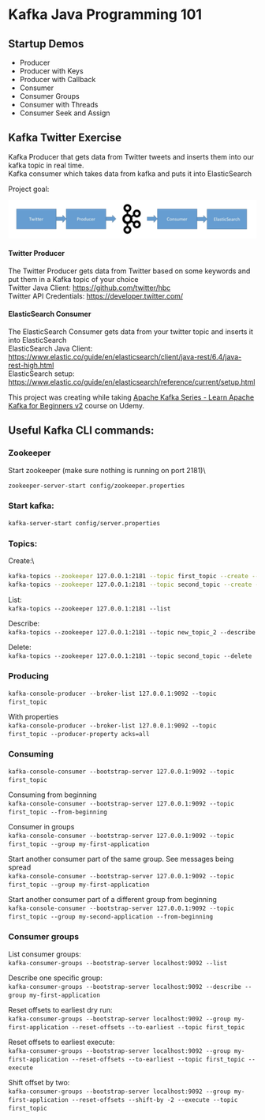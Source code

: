 # Kafka Java Programming 101

## Startup Demos

* Producer
* Producer with Keys
* Producer with Callback
* Consumer
* Consumer Groups
* Consumer with Threads
* Consumer Seek and Assign


## Kafka Twitter Exercise
Kafka Producer that gets data from Twitter tweets and inserts them into our kafka topic in real time.\
Kafka consumer which takes data from kafka and puts it into ElasticSearch

Project goal:

![Project Goal](goal.png?raw=true "Screenshot")

#### Twitter Producer
The Twitter Producer gets data from Twitter based on some keywords and put them in a Kafka topic of your choice \
Twitter Java Client: https://github.com/twitter/hbc \
Twitter API Credentials: https://developer.twitter.com/

#### ElasticSearch Consumer
  
The ElasticSearch Consumer gets data from your twitter topic and inserts it into ElasticSearch \
ElasticSearch Java Client: https://www.elastic.co/guide/en/elasticsearch/client/java-rest/6.4/java-rest-high.html \
ElasticSearch setup:
https://www.elastic.co/guide/en/elasticsearch/reference/current/setup.html 

This project was creating while taking [Apache Kafka Series - Learn Apache Kafka for Beginners v2](https://www.udemy.com/course/apache-kafka/) course on Udemy.

## Useful  Kafka CLI commands:


### Zookeeper
Start zookeeper (make sure nothing is running on port 2181)\

```sh
zookeeper-server-start config/zookeeper.properties
```

### Start kafka:
```sh
kafka-server-start config/server.properties
```

### Topics:

Create:\
```sh
kafka-topics --zookeeper 127.0.0.1:2181 --topic first_topic --create --partitions 3 --replication-factor 1
kafka-topics --zookeeper 127.0.0.1:2181 --topic second_topic --create --partitions 6 --replication-factor 1
 ```

List:\
`kafka-topics --zookeeper 127.0.0.1:2181 --list`

Describe:\
`kafka-topics --zookeeper 127.0.0.1:2181 --topic new_topic_2 --describe`

Delete:\
`kafka-topics --zookeeper 127.0.0.1:2181 --topic second_topic --delete`


### Producing

`kafka-console-producer --broker-list 127.0.0.1:9092 --topic first_topic`

With properties\
`kafka-console-producer --broker-list 127.0.0.1:9092 --topic first_topic --producer-property acks=all`

### Consuming
`kafka-console-consumer --bootstrap-server 127.0.0.1:9092 --topic first_topic`

Consuming from beginning\
`kafka-console-consumer --bootstrap-server 127.0.0.1:9092 --topic first_topic --from-beginning`

Consumer in groups\
`kafka-console-consumer --bootstrap-server 127.0.0.1:9092 --topic first_topic --group my-first-application`

Start another consumer part of the same group. See messages being spread\
`kafka-console-consumer --bootstrap-server 127.0.0.1:9092 --topic first_topic --group my-first-application`

Start another consumer part of a different group from beginning\
`kafka-console-consumer --bootstrap-server 127.0.0.1:9092 --topic first_topic --group my-second-application --from-beginning`


### Consumer groups

List consumer groups:\
`kafka-consumer-groups --bootstrap-server localhost:9092 --list`

Describe one specific group:\
`kafka-consumer-groups --bootstrap-server localhost:9092 --describe --group my-first-application`

Reset offsets to earliest dry run:\
`kafka-consumer-groups --bootstrap-server localhost:9092 --group my-first-application --reset-offsets --to-earliest --topic first_topic`

Reset offsets to earliest execute:\
 `kafka-consumer-groups --bootstrap-server localhost:9092 --group my-first-application --reset-offsets --to-earliest --topic first_topic --execute`

Shift offset by two:\
`kafka-consumer-groups --bootstrap-server localhost:9092 --group my-first-application --reset-offsets --shift-by -2 --execute --topic first_topic`

